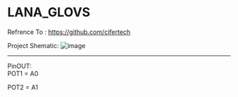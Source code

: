 # LANA_GLOVS
Refrence To : https://github.com/cifertech




Project Shematic: 
![image](https://user-images.githubusercontent.com/72344723/219376735-0fac9375-37c0-443b-8b8a-1a65670df4c0.png)





--------------------------------------------------------------------------------------------------------------------------------------------------------------------
PinOUT:                                                                                                                                                                                                     
POT1 = A0

POT2 = A1
